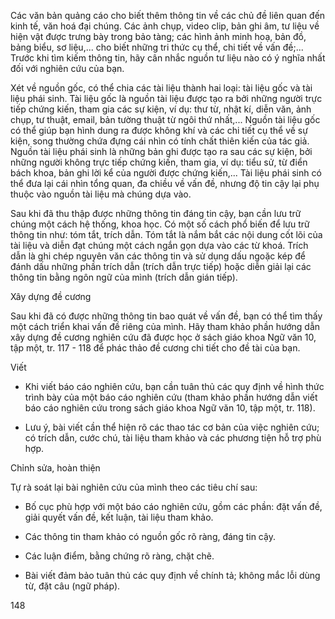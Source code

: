 Các văn bản quảng cáo cho biết thêm thông tin về các chủ đề liên quan đến kinh tế, văn hoá đại chúng. Các ảnh chụp, video clip, bản ghi âm, tư liệu về hiện vật được trưng bày trong bảo tàng; các hình ảnh minh hoạ, bản đồ, bảng biểu, sơ liệu,... cho biết những tri thức cụ thể, chi tiết về vấn đề;... Trước khi tìm kiếm thông tin, hãy cân nhắc nguồn tư liệu nào có ý nghĩa nhất đối với nghiên cứu của bạn.

Xét về nguồn gốc, có thể chia các tài liệu thành hai loại: tài liệu gốc và tài liệu phái sinh. Tài liệu gốc là nguồn tài liệu được tạo ra bởi những người trực tiếp chứng kiến, tham gia các sự kiện, ví dụ: thư từ, nhật kí, diễn văn, ảnh chụp, tư thuật, email, bản tường thuật từ ngôi thứ nhất,... Nguồn tài liệu gốc có thể giúp bạn hình dung ra được không khí và các chi tiết cụ thể về sự kiện, song thường chứa đựng cái nhìn có tính chất thiên kiến của tác giả. Nguồn tài liệu phái sinh là những bản ghi được tạo ra sau các sự kiện, bởi những người không trực tiếp chứng kiến, tham gia, ví dụ: tiểu sử, từ điển bách khoa, bản ghi lời kể của người được chứng kiến,... Tài liệu phái sinh có thể đưa lại cái nhìn tổng quan, đa chiều về vấn đề, nhưng độ tin cậy lại phụ thuộc vào nguồn tài liệu mà chúng dựa vào.

Sau khi đã thu thập được những thông tin đáng tin cậy, bạn cần lưu trữ chúng một cách hệ thống, khoa học. Có một số cách phổ biến để lưu trữ thông tin như: tóm tắt, trích dẫn. Tóm tắt là nắm bắt các nội dung cốt lõi của tài liệu và diễn đạt chúng một cách ngắn gọn dựa vào các từ khoá. Trích dẫn là ghi chép nguyên văn các thông tin và sử dụng dấu ngoặc kép để đánh dấu những phần trích dẫn (trích dẫn trực tiếp) hoặc diễn giải lại các thông tin bằng ngôn ngữ của mình (trích dẫn gián tiếp).

Xây dựng đề cương

Sau khi đã có được những thông tin bao quát về vấn đề, bạn có thể tìm thấy một cách triển khai vấn đề riêng của mình. Hãy tham khảo phần hướng dẫn xây dựng đề cương nghiên cứu đã được học ở sách giáo khoa Ngữ văn 10, tập một, tr. 117 - 118 để phác thảo đề cương chi tiết cho đề tài của bạn.

Viết

- Khi viết báo cáo nghiên cứu, bạn cần tuân thủ các quy định về hình thức trình bày của một báo cáo nghiên cứu (tham khảo phần hướng dẫn viết báo cáo nghiên cứu trong sách giáo khoa Ngữ văn 10, tập một, tr. 118).

- Lưu ý, bài viết cần thể hiện rõ các thao tác cơ bản của việc nghiên cứu; có trích dẫn, cước chú, tài liệu tham khảo và các phương tiện hỗ trợ phù hợp.

Chỉnh sửa, hoàn thiện

Tự rà soát lại bài nghiên cứu của mình theo các tiêu chí sau:

- Bố cục phù hợp với một báo cáo nghiên cứu, gồm các phần: đặt vấn đề, giải quyết vấn đề, kết luận, tài liệu tham khảo.

- Các thông tin tham khảo có nguồn gốc rõ ràng, đáng tin cậy.

- Các luận điểm, bằng chứng rõ ràng, chặt chẽ.

- Bài viết đảm bảo tuân thủ các quy định về chính tả; không mắc lỗi dùng từ, đặt câu (ngữ pháp).

148